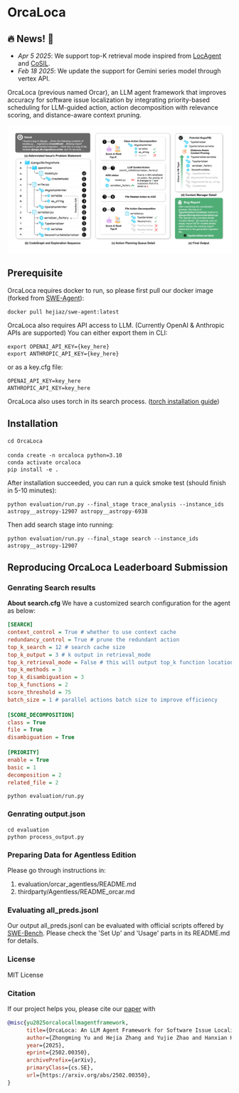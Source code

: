 # OrcaLoca

## 🔥 News! 🚀
- *Apr 5 2025*: We support top-K retrieval mode inspired from [LocAgent](https://github.com/gersteinlab/LocAgent) and [CoSIL](https://github.com/ZhonghaoJiang/CoSIL).
- *Feb 18 2025*: We update the support for Gemini series model through vertex API.

OrcaLoca (previous named Orcar), an LLM agent framework that improves accuracy for software issue localization by integrating priority-based scheduling for LLM-guided action, action decomposition with relevance scoring, and distance-aware context pruning.

![overview](./artifact/overview.jpg)

## Prerequisite

OrcaLoca requires docker to run, so please first pull our docker image (forked from [SWE-Agent](https://github.com/SWE-agent/SWE-agent)):

```shell
docker pull hejiaz/swe-agent:latest
```

OrcaLoca also requires API access to LLM. (Currently OpenAI & Anthropic APIs are supported)
You can either export them in CLI:
```shell
export OPENAI_API_KEY={key_here}
export ANTHROPIC_API_KEY={key_here}
```
or as a key.cfg file:
```
OPENAI_API_KEY=key_here
ANTHROPIC_API_KEY=key_here
```

OrcaLoca also uses torch in its search process. ([torch installation guide](https://pytorch.org/get-started/locally/))

## Installation
```shell
cd OrcaLoca

conda create -n orcaloca python=3.10
conda activate orcaloca
pip install -e .
```

After installation succeeded, you can run a quick smoke test (should finish in 5-10 minutes):
```shell
python evaluation/run.py --final_stage trace_analysis --instance_ids astropy__astropy-12907 astropy__astropy-6938
```

Then add search stage into running:
```shell
python evaluation/run.py --final_stage search --instance_ids astropy__astropy-12907
```

## Reproducing OrcaLoca Leaderboard Submission

### Genrating Search results
**About search.cfg**
We have a customized search configuration for the agent as below:

```ini
[SEARCH]
context_control = True # whether to use context cache
redundancy_control = True # prune the redundant action
top_k_search = 12 # search cache size
top_k_output = 3 # k output in retrieval_mode
top_k_retrieval_mode = False # this will output top_k function locations as output
top_k_methods = 3
top_k_disambiguation = 3
top_k_functions = 2
score_threshold = 75
batch_size = 1 # parallel actions batch size to improve efficiency

[SCORE_DECOMPOSITION]
class = True
file = True
disambiguation = True

[PRIORITY]
enable = True
basic = 1
decomposition = 2
related_file = 2
```

```shell
python evaluation/run.py
```

### Genrating output.json
```shell
cd evaluation
python process_output.py
```

### Preparing Data for Agentless Edition
Please go through instructions in:
1. evaluation/orcar_agentless/README.md
2. thirdparty/Agentless/README_orcar.md

### Evaluating all_preds.jsonl
Our output all_preds.jsonl can be evaluated with official scripts offered by [SWE-Bench](https://github.com/swe-bench/SWE-bench).
Please check the 'Set Up' and 'Usage' parts in its README.md for details.


### License
MIT License

### Citation

If our project helps you, please cite our [paper](https://arxiv.org/abs/2502.00350) with

```bibtex
@misc{yu2025orcalocallmagentframework,
      title={OrcaLoca: An LLM Agent Framework for Software Issue Localization},
      author={Zhongming Yu and Hejia Zhang and Yujie Zhao and Hanxian Huang and Matrix Yao and Ke Ding and Jishen Zhao},
      year={2025},
      eprint={2502.00350},
      archivePrefix={arXiv},
      primaryClass={cs.SE},
      url={https://arxiv.org/abs/2502.00350},
}
```
